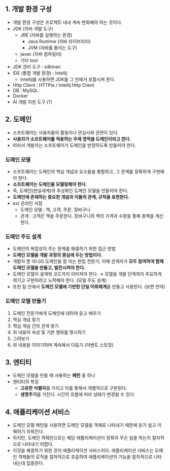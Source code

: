 ## 1. 개발 환경 구성

- 개발 환경 구성은 프로젝트 내내 계속 변화해야 하는 것이다.
- JDK (자바 개발 도구)
    - JRE (자바를 실행하는 환경)
        - Java Runtime (자바 라이브러리)
        - JVM (자바를 돌리는 도구)
    - javac (자바 컴파일러)
    - 기타 tool
- JDK 관리 도구 : sdkman
- IDE (통합 개발 환경) : Intellij
    - Intellij를 사용하면 JDK를 그 안에서 포함시켜 준다.
- Http Client : HTTPie / Intellij Http Client
- DB : MySQL
- Docker
- AI 개발 지원 도구 (?)

## 2. 도메인

- 소프트웨어는 사용자들의 활동이나 관심사와 관련이 있다.
- **사용자가 소프트웨어를 적용하는 주제 영역을 도메인이라고 한다.**
- 따라서 개발자는 소프트웨어가 도메인을 반영하도록 만들어야 한다.

### 도메인 모델

- 소프트웨어는 도메인의 핵심 개념과 요소들을 통합하고, 그 관계를 정확하게 구현해야 한다.
- **소프트웨어는 도메인을 모델링해야 한다.**
- 즉, 도메인(현실세계)의 추상화인 도메인 모델을 만들어야 한다.
- **도메인에 존재하는 중요한 개념과 이들의 관계, 규칙을 표현한다.**
- ex) 온라인 서점
    - 도메인 모델 : 책, 고객, 주문, 장바구니
    - 관계 : 고객은 책을 주문한다. 장바구니의 책의 가격과 수량을 통해 총액을 계산한다.

### 도메인 주도 설계

- 도메인의 복잡성이 주는 문제를 해결하기 위한 접근 방법
- **도메인 모델을 개발 과정의 중심에 두는 방법이다.**
- 개발자 뿐 아니라 도메인을 잘 아는 현업 전문가, 이해 관계자가 **모두 참여하여 함께 도메인 모델을 만들고, 발전시켜야 한다.**
- 도메인 모델이 설계와 코드까지 이어져야 한다. → 모델을 개발 단계까지 주요하게 여기고 구현하려고 노력해야 한다. (모델 주도 설계)
- 또한 팀 안에서 **도메인 모델에 기반한 단일 어휘체계**를 만들고 사용한다. (보편 언어)

### 도메인 모델 만들기

1. 도메인 전문가에게 도메인에 대하여 듣고 배우기
2. 핵심 개념 찾기
3. 핵심 개념 간의 관계 찾기
4. 위 내용의 속성 및 기본 행위를 명시하기
5. 그려보기
6. 위 내용을 이야기하며 계속해서 다듬기 (이벤트 스토밍)

## 3. 엔티티

- 도메인 모델을 만들 때 사용하는 **패턴** 중 하나
- 엔티티의 특징
    - **고유한 식별자**를 가지고 이를 통해서 개별적으로 구분된다.
    - **생명주기**를 가진다. 시간의 흐름에 따라 상태가 변경될 수 있다.

## 4. 애플리케이션 서비스

- 도메인 모델 패턴을 사용하면 도메인 모델을 객체로 나타내기 때문에 읽기 쉽고 이해하기 쉬워진다.
- 하지만, 도메인 객체만으로는 해당 애플리케이션이 정확히 무슨 일을 하는지 절차적으로 나타내기 어렵다.
- 이것을 해결하기 위한 것이 애플리케이션 서비스이다. 애플리케이션 서비스는 도메인 객체들의 로직을 절차적으로 호출하여 애플리케이션의 기능을 절차적으로 나타내는데 집중한다.